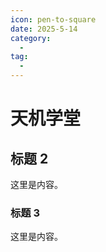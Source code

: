 ```yaml
---
icon: pen-to-square
date: 2025-5-14
category:
  - 
tag:
  - 
---
```


# 天机学堂

## 标题 2

这里是内容。

### 标题 3

这里是内容。
